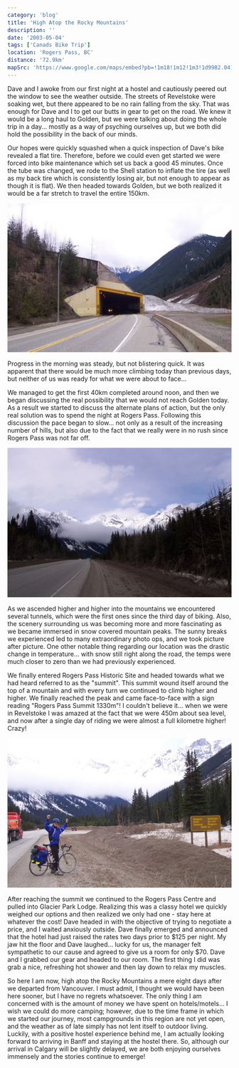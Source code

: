 ```yaml
---
category: 'blog'
title: 'High Atop the Rocky Mountains'
description: ''
date: '2003-05-04'
tags: ['Canads Bike Trip']
location: 'Rogers Pass, BC'
distance: '72.9km'
mapSrc: 'https://www.google.com/maps/embed?pb=!1m18!1m12!1m3!1d9982.041226619058!2d-117.52542145605175!3d51.28333247358159!2m3!1f0!2f0!3f0!3m2!1i1024!2i768!4f13.1!3m3!1m2!1s0x5379a7f319780a65%3A0xeba8e3e15deb6ca8!2sRogers%20Pass!5e0!3m2!1sen!2sca!4v1609170011189!5m2!1sen!2sca'
---
```

Dave and I awoke from our first night at a hostel and cautiously peered out the window to see the weather outside. The streets of Revelstoke were soaking wet, but there appeared to be no rain falling from the sky. That was enough for Dave and I to get our butts in gear to get on the road. We knew it would be a long haul to Golden, but we were talking about doing the whole trip in a day... mostly as a way of psyching ourselves up, but we both did hold the possibility in the back of our minds.

Our hopes were quickly squashed when a quick inspection of Dave's bike revealed a flat tire. Therefore, before we could even get started we were forced into bike maintenance which set us back a good 45 minutes. Once the tube was changed, we rode to the Shell station to inflate the tire (as well as my back tire which is consistently losing air, but not enough to appear as though it is flat).&nbsp;We then headed towards Golden, but we both realized it would be a far stretch to travel the entire 150km.

![](./can_bike_trip_053.jpg)

Progress in the morning was steady, but not blistering quick. It was apparent that there would be much more climbing today than previous days, but neither of us was ready for what we were about to face...

We managed to get the first 40km completed around noon, and then we began discussing the real possibility that we would not reach Golden today. As a result we started to discuss the alternate plans of action, but the only real solution was to spend the night at Rogers Pass. Following this discussion the pace began to slow... not only as a result of the increasing number of hills, but also due to the fact that we really were in no rush since Rogers Pass was not far off.

![](./can_bike_trip_057.jpg)

As we ascended higher and higher into the mountains we encountered several tunnels, which were the first ones since the third day of biking. Also, the scenery surrounding us was becoming more and more fascinating as we became immersed in snow covered mountain peaks. The sunny breaks we experienced led to many extraordinary photo ops, and we took picture after picture. One other notable thing regarding our location was the drastic change in temperature... with snow still right along the road, the temps were much closer to zero than we had previously experienced.

We finally entered Rogers Pass Historic Site and headed towards what we had heard referred to as the "summit". This summit wound itself around the top of a mountain and with every turn we continued to climb higher and higher. We finally reached the peak and came face-to-face with a sign reading "Rogers Pass Summit 1330m"! I couldn't believe it... when we were in Revelstoke I was amazed at the fact that we were 450m about sea level, and now after a single day of riding we were almost a full kilometre higher! Crazy!

![](./can_bike_trip_059.jpg)

After reaching the summit we continued to the Rogers Pass Centre and pulled into Glacier Park Lodge. Realizing this was a classy hotel we quickly weighed our options and then realized we only had one - stay here at whatever the cost! Dave headed in with the objective of trying to negotiate a price, and I waited anxiously outside. Dave finally emerged and announced that the hotel had just raised the rates two days prior to $125 per night. My jaw hit the floor and Dave laughed... lucky for us, the manager felt sympathetic to our cause and agreed to give us a room for only $70. Dave and I grabbed our gear and headed to our room. The first thing I did was grab a nice, refreshing hot shower and then lay down to relax my muscles.

So here I am now, high atop the Rocky Mountains a mere eight days after we departed from Vancouver. I must admit, I thought we would have been here sooner, but I have no regrets whatsoever. The only thing I am concerned with is the amount of money we have spent on hotels/motels... I wish we could do more camping; however, due to the time frame in which we started our journey, most campgrounds in this region are not yet open, and the weather as of late simply has not lent itself to outdoor living. Luckily, with a positive hostel experience behind me, I am actually looking forward to arriving in Banff and staying at the hostel there. So, although our arrival in Calgary will be slightly delayed, we are both enjoying ourselves immensely and the stories continue to emerge!
